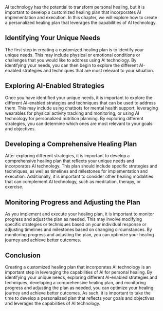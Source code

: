 
AI technology has the potential to transform personal healing, but it is important to develop a customized healing plan that incorporates AI implementation and execution. In this chapter, we will explore how to create a personalized healing plan that leverages the capabilities of AI technology.

Identifying Your Unique Needs
-----------------------------

The first step in creating a customized healing plan is to identify your unique needs. This may include physical or emotional conditions or challenges that you would like to address using AI technology. By identifying your needs, you can then begin to explore the different AI-enabled strategies and techniques that are most relevant to your situation.

Exploring AI-Enabled Strategies
-------------------------------

Once you have identified your unique needs, it is important to explore the different AI-enabled strategies and techniques that can be used to address them. This may include using chatbots for mental health support, leveraging wearables for physical activity tracking and monitoring, or using AI technology for personalized nutrition planning. By exploring different strategies, you can determine which ones are most relevant to your goals and objectives.

Developing a Comprehensive Healing Plan
---------------------------------------

After exploring different strategies, it is important to develop a comprehensive healing plan that reflects your unique needs and incorporates AI technology. This plan should include specific strategies and techniques, as well as timelines and milestones for implementation and execution. Additionally, it is important to consider other healing modalities that can complement AI technology, such as meditation, therapy, or exercise.

Monitoring Progress and Adjusting the Plan
------------------------------------------

As you implement and execute your healing plan, it is important to monitor progress and adjust the plan as needed. This may involve modifying specific strategies or techniques based on your individual response or adjusting timelines and milestones based on changing circumstances. By monitoring progress and adjusting the plan, you can optimize your healing journey and achieve better outcomes.

Conclusion
----------

Creating a customized healing plan that incorporates AI technology is an important step in leveraging the capabilities of AI for personal healing. By identifying your unique needs, exploring different AI-enabled strategies and techniques, developing a comprehensive healing plan, and monitoring progress and adjusting the plan as needed, you can optimize your healing journey and achieve better outcomes. As such, it is important to take the time to develop a personalized plan that reflects your goals and objectives and leverages the capabilities of AI technology.
